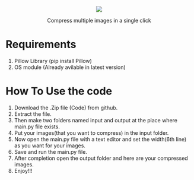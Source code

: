 <div align="center">
  <img src="/Images"/>
  
Compress multiple images in a single click
</div>

<h1><b>Requirements</b></h1>

1. Pillow Library (pip install Pillow)
2. OS module (Already avilable in latest version)

<h1><b>How To Use the code</b></h1>

1. Download the .Zip file (Code) from github.
2. Extract the file.
3. Then make two folders named input and output at the place where main.py file exists.
4. Put your images(that you want to compress) in the input folder.
5. Now open the main.py file with a text editor and set the width(6th line) as you want for your images.
6. Save and run the main.py file.
7. After completion open the output folder and here are your compressed images.
8. Enjoy!!!
